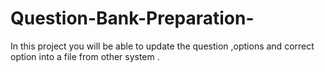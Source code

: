 # Question-Bank-Preparation-
In this project you will be able to update the question ,options and correct option into a file from other system .
